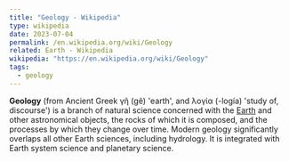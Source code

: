 ```yaml
---
title: "Geology - Wikipedia"
type: wikipedia
date: 2023-07-04
permalink: /en.wikipedia.org/wiki/Geology
related: Earth - Wikipedia
wikipedia: "https://en.wikipedia.org/wiki/Geology"
tags:
  - geology
---
```

**Geology** (from Ancient Greek γῆ (gê) 'earth', and λoγία (-logía) 'study of, discourse') is a branch of natural science concerned with the [Earth](/en.wikipedia.org/wiki/Earth) and other astronomical objects, the rocks of which it is composed, and the processes by which they change over time. Modern geology significantly overlaps all other Earth sciences, including hydrology. It is integrated with Earth system science and planetary science.